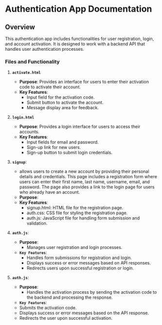 # Authentication App Documentation

## Overview

This authentication app includes functionalities for user registration, login, and account activation. It is designed to work with a backend API that handles user authentication processes.

### Files and Functionality

1. **`activate.html`**

   - **Purpose**: Provides an interface for users to enter their activation code to activate their account.
   - **Key Features**:
     - Input field for the activation code.
     - Submit button to activate the account.
     - Message display area for feedback.
2. **`login.html`**
    - **Purpose**: Provides a login interface for users to access their accounts.
    - **Key Features**:
      - Input fields for email and password.
      - Sign-up link for new users.
      - Sign-up button to submit login credentials.
3. **`signup`**:
      - allows users to create a new account by providing their personal details and credentials. This page includes a registration form where users can enter their first name, last name, username, email, and password. The page also provides a link to the login page for users who already have an account.
    - **Purpose**:
    - **Key Features**:
      - signup.html: HTML file for the registration page.
      - auth.css: CSS file for styling the registration page.
      - auth.js: JavaScript file for handling form submission and validation.
4. **`auth.js`**:
      - **Purpose**:
        - Manages user registration and login processes.
      - **`Key Features`**:
        - Handles form submissions for registration and login.
        - Displays success or error messages based on API responses.
        - Redirects users upon successful registration or login.

5. **`auth.js`**:
      - **Purpose**:
        - Handles the activation process by sending the activation code to the backend and processing the response.
      - **`Key Features`**:
      - Submits the activation code.
      - Displays success or error messages based on the API response.
      - Redirects the user upon successful activation.
